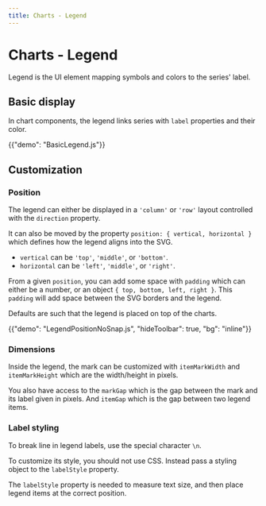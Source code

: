 ```yaml
---
title: Charts - Legend
---
```


# Charts - Legend

<p class="description">Legend is the UI element mapping symbols and colors to the series' label.</p>

## Basic display

In chart components, the legend links series with `label` properties and their color.

{{"demo": "BasicLegend.js"}}

## Customization

### Position

The legend can either be displayed in a `'column'` or `'row'` layout controlled with the `direction` property.

It can also be moved by the property `position: { vertical, horizontal }` which defines how the legend aligns into the SVG.

- `vertical` can be `'top'`, `'middle'`, or `'bottom'`.
- `horizontal` can be `'left'`, `'middle'`, or `'right'`.

From a given `position`, you can add some space with `padding` which can either be a number, or an object `{ top, bottom, left, right }`.
This `padding` will add space between the SVG borders and the legend.

Defaults are such that the legend is placed on top of the charts.

{{"demo": "LegendPositionNoSnap.js", "hideToolbar": true, "bg": "inline"}}

### Dimensions

Inside the legend, the mark can be customized with `itemMarkWidth` and `itemMarkHeight` which are the width/height in pixels.

You also have access to the `markGap` which is the gap between the mark and its label given in pixels.
And `itemGap` which is the gap between two legend items.

### Label styling

To break line in legend labels, use the special character `\n`.

To customize its style, you should not use CSS. Instead pass a styling object to the `labelStyle` property.

The `labelStyle` property is needed to measure text size, and then place legend items at the correct position.
